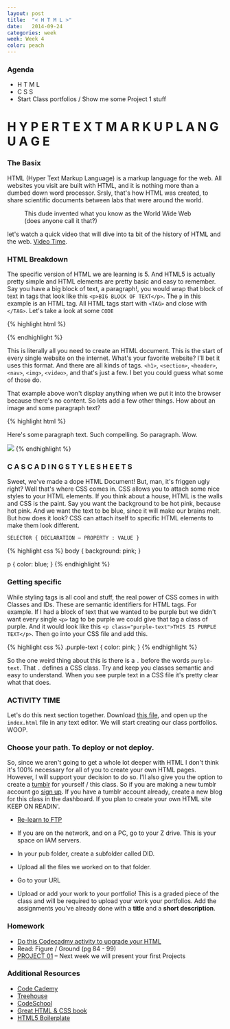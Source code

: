 ```yaml
---
layout: post
title:  "< H T M L >"
date:   2014-09-24
categories: week
week: Week 4
color: peach
---
```


### Agenda
- H T M L
- C S S
- Start Class portfolios / Show me some Project 1 stuff

# H Y P E R T E X T M A R K U P L A N G U A G E

### The Basix
HTML (Hyper Text Markup Language) is a markup language for the web. All websites you visit are built with HTML, and it is nothing more than a dumbed down word processor. Srsly, that's how HTML was created, to share scientific documents between labs that were around the world.

<figure>
  <img src="http://www.isoc-ny.org/p2/wp-content/uploads/2010/10/timbernerslee.jpg" alt="" />
  <figcaption>This dude invented what you know as the World Wide Web (does anyone call it that?)</figcaption>
</figure>

let's watch a quick video that will dive into ta bit of the history of HTML and the web. [Video Time](http://vimeo.com/12020260).

### HTML Breakdown
The specific version of HTML we are learning is 5. And HTML5 is actually pretty simple and HTML elements are pretty basic and easy to remember. Say you have a big block of text, a paragraph!, you would wrap that block of text in tags that look like this `<p>BIG BLOCK OF TEXT</p>`. The `p` in this example is an HTML tag. All HTML tags start with `<TAG>` and close with `</TAG>`. Let's take a look at some `CODE`

{% highlight html %}
<!DOCTYPE html>
</html>
{% endhighlight %}

This is literally all you need to create an HTML document. This is the start of every single website on the internet. What's your favorite website? I'll bet it uses this format. And there are all kinds of tags. `<h1>`, `<section>`, `<header>`, `<nav>`, `<img>`, `<video>`, and that's just a few. I bet you could guess what some of those do.

That example above won't display anything when we put it into the browser because there's no content. So lets add a few other things. How about an image and some paragraph text?

{% highlight html %}
<!DOCTYPE html>
  <body>
    <p> Here's some paragraph text. Such compelling. So paragraph. Wow.</p>
    <img src="http://placekitten.com/600/350" />
  </body>
</html>
{% endhighlight %}


### C A S C A D I N G S T Y L E S H E E T S
Sweet, we've made a dope HTML Document! But, man, it's friggen ugly right? Well that's where CSS comes in. CSS allows you to attach some nice styles to your HTML elements. If you think about a house, HTML is the walls and CSS is the paint. Say you want the background to be hot pink, because hot pink. And we want the text to be blue, since it will make our brains melt. But how does it look? CSS can attach itself to specific HTML elements to make them look different.

`SELECTOR { DECLARATION – PROPERTY : VALUE }`

{% highlight css %}
body {
  background: pink;
}

p {
  color: blue;
}
{% endhighlight %}


### Getting specific
While styling tags is all cool and stuff, the real power of CSS comes in with Classes and IDs. These are semantic identifiers for HTML tags. For example. If I had a block of text that we wanted to be purple but we didn't want every single `<p>` tag to be purple we could give that tag a class of purple. And it would look like this `<p class="purple-text">THIS IS PURPLE TEXT</p>`. Then go into your CSS file and add this.

{% highlight css %}
.purple-text {
  color: pink;
}
{% endhighlight %}

So the one weird thing about this is there is a `.` before the words `purple-text`. That `.` defines a CSS class. Try and keep you classes semantic and easy to understand. When you see purple text in a CSS file it's pretty clear what that does.

### ACTIVITY TIME

 Let's do this next section together. Download [this file](/files/week4/class-site-template.zip), and open up the `index.html` file in any text editor. We will start creating our class portfolios. WOOP.

### Choose your path. To deploy or not deploy.

So, since we aren't going to get a whole lot deeper with HTML I don't think it's 100% necessary for all of you to create your own HTML pages. However, I will support your decision to do so. I'll also give you the option to create a [tumblr](http://tumblr.com) for yourself / this class. So if you are making a new tumblr account go [sign up](https://www.tumblr.com/register). If you have a tumblr account already, create a new blog for this class in the dashboard. If you plan to create your own HTML site KEEP ON READIN'.

- [Re-learn to FTP](http://imamp.colum.edu/mediawiki/index.php/FTP#IAM_tech_staff_recommends_connecting_to_our_server_with_FTPs_please_see_the_FTPs_tutorial_IAM_FTPS_Tutorial)

- If you are on the network, and on a PC, go to your Z drive. This is your space on IAM servers.

- In your pub folder, create a subfolder called DID.

- Upload all the files we worked on to that folder.

- Go to your URL

- Upload or add your work to your portfolio! This is a graded piece of the class and will be required to upload your work your portfolios. Add the assignments you've already done with a **title** and a **short description**.


### Homework
- [Do this Codecadmy activity to upgrade your HTML](http://www.codecademy.com/courses/web-beginner-en-HZA3b/0/1?curriculum_id=50579fb998b470000202dc8b)
- Read: Figure / Ground (pg 84 - 99)
- [PROJECT 01](/projects/project-01.html) – Next week we will present your first Projects

### Additional Resources
- [Code Cademy](http://www.codecademy.com/)
- [Treehouse](http://www.teamtreehouse.com/)
- [CodeSchool](https://www.codeschool.com/)
- [Great HTML & CSS book](http://www.amazon.com/HTML-CSS-Design-Build-Websites/dp/1118008189/ref=sr_1_1/191-9246497-5557808?ie=UTF8&qid=1411606712&sr=8-1&keywords=html+css)
- [HTML5 Boilerplate](http://html5boilerplate.com/)
